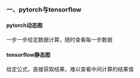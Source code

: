 ### 一、pytorch与tensorflow

#### pytorch动态图

一步一步给定数据计算，随时查看每一步数据

#### tensorflow静态图

给定公式，直接获取结果，难以查看中间计算的结果值
